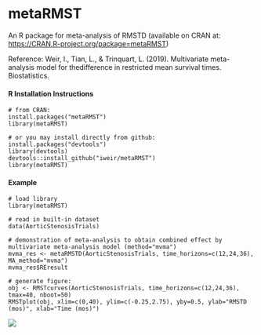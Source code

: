 # metaRMST
An R package for meta-analysis of RMSTD (available on CRAN at: https://CRAN.R-project.org/package=metaRMST)

Reference: Weir, I., Tian, L., & Trinquart, L. (2019). Multivariate meta-analysis model for thedifference in restricted mean survival times. Biostatistics. 

#### R Installation Instructions
```
# from CRAN:
install.packages("metaRMST")
library(metaRMST)

# or you may install directly from github:
install.packages("devtools")
library(devtools)
devtools::install_github("iweir/metaRMST")
library(metaRMST)
```

#### Example 
```
# load library
library(metaRMST)

# read in built-in dataset 
data(AorticStenosisTrials)

# demonstration of meta-analysis to obtain combined effect by multivariate meta-analysis model (method="mvma")
mvma_res <- metaRMSTD(AorticStenosisTrials, time_horizons=c(12,24,36), MA_method="mvma")
mvma_res$REresult

# generate figure:
obj <- RMSTcurves(AorticStenosisTrials, time_horizons=c(12,24,36), tmax=40, nboot=50)
RMSTplot(obj, xlim=c(0,40), ylim=c(-0.25,2.75), yby=0.5, ylab="RMSTD (mos)", xlab="Time (mos)")
```

![](https://cranlogs.r-pkg.org/badges/grand-total/metaRMST?color=yellow)
